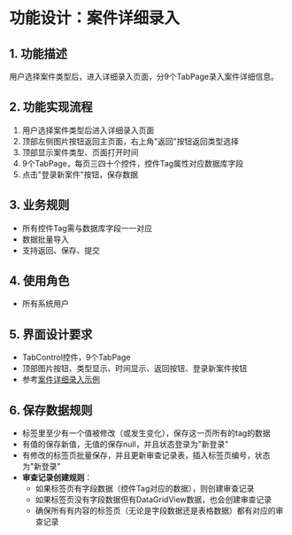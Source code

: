 # 功能设计：案件详细录入

## 1. 功能描述
用户选择案件类型后，进入详细录入页面，分9个TabPage录入案件详细信息。

## 2. 功能实现流程
1. 用户选择案件类型后进入详细录入页面
2. 顶部左侧图片按钮返回主页面，右上角"返回"按钮返回类型选择
3. 顶部显示案件类型、页面打开时间
4. 9个TabPage，每页三四十个控件，控件Tag属性对应数据库字段
5. 点击"登录新案件"按钮，保存数据

## 3. 业务规则
- 所有控件Tag需与数据库字段一一对应
- 数据批量导入
- 支持返回、保存、提交

## 4. 使用角色
- 所有系统用户

## 5. 界面设计要求
- TabControl控件，9个TabPage
- 顶部图片按钮、类型显示、时间显示、返回按钮、登录新案件按钮
- 参考[案件详细录入示例](./UIDesign/案件详细录入示例.html) 

## 6. 保存数据规则
- 标签里至少有一个值被修改（或发生变化），保存这一页所有的tag的数据
- 有值的保存新值，无值的保存null，并且状态登录为"新登录"
- 有修改的标签页批量保存，并且更新审查记录表，插入标签页编号，状态为"新登录"
- **审查记录创建规则**：
  - 如果标签页有字段数据（控件Tag对应的数据），则创建审查记录
  - 如果标签页没有字段数据但有DataGridView数据，也会创建审查记录
  - 确保所有有内容的标签页（无论是字段数据还是表格数据）都有对应的审查记录